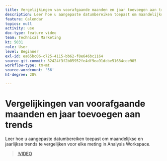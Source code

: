 ```yaml
---
title: Vergelijkingen van voorafgaande maanden en jaar toevoegen aan trends
description: Leer hoe u aangepaste datumbereiken toepast om maandelijkse en jaarlijkse trends te vergelijken voor elke meting in Analysis Workspace.
feature: Calendar
topics: null
activity: use
doc-type: feature video
team: Technical Marketing
kt: 5031
role: User
level: Beginner
exl-id: ea65bc06-c725-4115-bb62-f8e646bc1164
source-git-commit: 32424f3f2b05952fe4df9ea91dcbe51684cee905
workflow-type: tm+mt
source-wordcount: '56'
ht-degree: 28%

---
```


# Vergelijkingen van voorafgaande maanden en jaar toevoegen aan trends

Leer hoe u aangepaste datumbereiken toepast om maandelijkse en jaarlijkse trends te vergelijken voor elke meting in Analysis Workspace.

>[!VIDEO](https://video.tv.adobe.com/v/33772/?quality=12)
